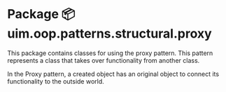 # Package 📦 uim.oop.patterns.structural.proxy

This package contains classes for using the proxy pattern. This pattern represents a class that takes over functionality from another class.

In the Proxy pattern, a created object has an original object to connect its functionality to the outside world.
